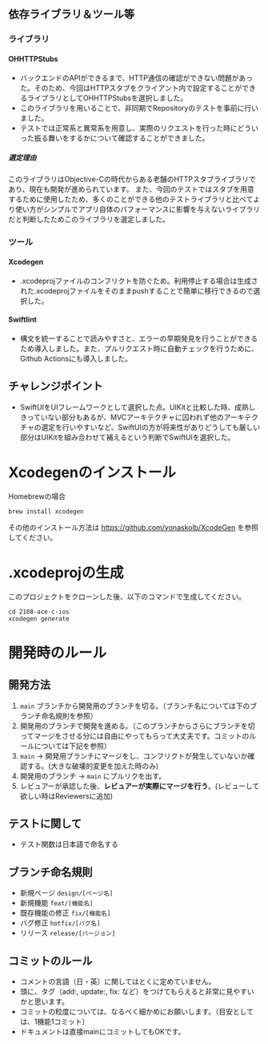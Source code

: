 ## 依存ライブラリ＆ツール等
### ライブラリ
#### OHHTTPStubs
- バックエンドのAPIができるまで、HTTP通信の確認ができない問題があった。そのため、今回はHTTPスタブをクライアント内で設定することができるライブラリとしてOHHTTPStubsを選択しました。
- このライブラリを用いることで、非同期でRepositoryのテストを事前に行いました。
- テストでは正常系と異常系を用意し、実際のリクエストを行った時にどういった振る舞いをするかについて確認することができました。
##### 選定理由
このライブラリはObjective-Cの時代からある老舗のHTTPスタブライブラリであり、現在も開発が進められています。
また、今回のテストではスタブを用意するために使用したため、多くのことができる他のテストライブラリと比べてより使い方がシンプルでアプリ自体のパフォーマンスに影響を与えないライブラリだと判断したためこのライブラリを選定しました。

### ツール
#### Xcodegen
- .xcodeprojファイルのコンフリクトを防ぐため。利用停止する場合は生成された.xcodeprojファイルをそのままpushすることで簡単に移行できるので選択した。
#### Swiftlint
- 構文を統一することで読みやすさと、エラーの早期発見を行うことができるため導入しました。また、プルリクエスト時に自動チェックを行うために、Github Actionsにも導入しました。
## チャレンジポイント
- SwiftUIをUIフレームワークとして選択した点。UIKitと比較した時、成熟しきっていない部分もあるが、MVCアーキテクチャに囚われず他のアーキテクチャの選定を行いやすいなど、SwiftUIの方が将来性がありどうしても厳しい部分はUIKitを組み合わせて補えるという判断でSwiftUIを選択した。

# Xcodegenのインストール
Homebrewの場合
```
brew install xcodegen
```
その他のインストール方法は https://github.com/yonaskolb/XcodeGen を参照してください。

# .xcodeprojの生成
このプロジェクトをクローンした後、以下のコマンドで生成してください。
```
cd 2108-ace-c-ios
xcodegen generate
```


# 開発時のルール

## 開発方法

1. `main` ブランチから開発用のブランチを切る。（ブランチ名については下のブランチ命名規則を参照）
2. 開発用のブランチで開発を進める。（このブランチからさらにブランチを切ってマージをさせる分には自由にやってもらって大丈夫です。コミットのルールについては下記を参照）
4. `main` -> 開発用ブランチにマージをし、コンフリクトが発生していないか確認する。(大きな破壊的変更を加えた時のみ)
5. 開発用のブランチ -> `main` にプルリクを出す。
6. レビュアーが承認した後、**レビュアーが実際にマージを行う**。(レビューして欲しい時はReviewersに追加)

## テストに関して
- テスト関数は日本語で命名する

## ブランチ命名規則

- 新規ページ `design/[ページ名]`
- 新規機能 `feat/[機能名]`
- 既存機能の修正 `fix/[機能名]`
- バグ修正 `hotfix/[バグ名]`
- リリース `release/[バージョン]`


## コミットのルール

- コメントの言語（日・英）に関してはとくに定めていません。
- 頭に、タグ（add:, update:, fix: など）をつけてもらえると非常に見やすいかと思います。
- コミットの粒度については、なるべく細かめにお願いします。（目安としては、1機能1コミット）
- ドキュメントは直接mainにコミットしてもOKです。
